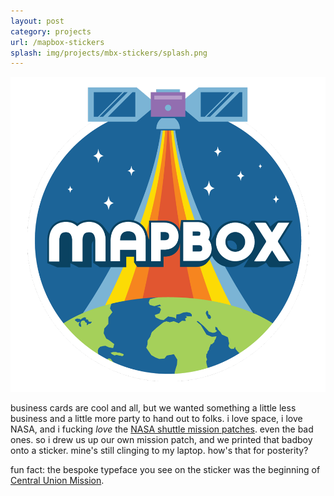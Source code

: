 ```yaml
---
layout: post
category: projects
url: /mapbox-stickers
splash: img/projects/mbx-stickers/splash.png
---
```


![stickers-1](../img/projects/mbx-stickers/sticker.png)

business cards are cool and all, but we wanted something a little less business and a little more party to hand out to folks. i love space, i love NASA, and i fucking _love_ the [NASA shuttle mission patches](http://history.nasa.gov/shuttle_patches.html). even the bad ones. so i drew us up our own mission patch, and we printed that badboy onto a sticker. mine's still clinging to my laptop. how's that for posterity?

fun fact: the bespoke typeface you see on the sticker was the beginning of [Central Union Mission]().